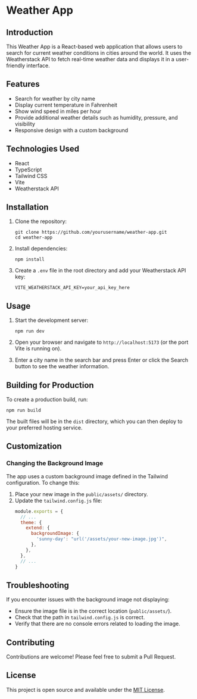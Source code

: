 # Weather App

## Introduction
This Weather App is a React-based web application that allows users to search for current weather conditions in cities around the world. It uses the Weatherstack API to fetch real-time weather data and displays it in a user-friendly interface.

## Features
- Search for weather by city name
- Display current temperature in Fahrenheit
- Show wind speed in miles per hour
- Provide additional weather details such as humidity, pressure, and visibility
- Responsive design with a custom background

## Technologies Used
- React
- TypeScript
- Tailwind CSS
- Vite
- Weatherstack API

## Installation

1. Clone the repository:
   ```
   git clone https://github.com/yourusername/weather-app.git
   cd weather-app
   ```

2. Install dependencies:
   ```
   npm install
   ```

3. Create a `.env` file in the root directory and add your Weatherstack API key:
   ```
   VITE_WEATHERSTACK_API_KEY=your_api_key_here
   ```

## Usage

1. Start the development server:
   ```
   npm run dev
   ```

2. Open your browser and navigate to `http://localhost:5173` (or the port Vite is running on).

3. Enter a city name in the search bar and press Enter or click the Search button to see the weather information.

## Building for Production

To create a production build, run:
```
npm run build
```

The built files will be in the `dist` directory, which you can then deploy to your preferred hosting service.

## Customization

### Changing the Background Image
The app uses a custom background image defined in the Tailwind configuration. To change this:

1. Place your new image in the `public/assets/` directory.
2. Update the `tailwind.config.js` file:
   ```javascript
   module.exports = {
     // ...
     theme: {
       extend: {
         backgroundImage: {
           'sunny-day': "url('/assets/your-new-image.jpg')",
         },
       },
     },
     // ...
   }
   ```

## Troubleshooting

If you encounter issues with the background image not displaying:
- Ensure the image file is in the correct location (`public/assets/`).
- Check that the path in `tailwind.config.js` is correct.
- Verify that there are no console errors related to loading the image.

## Contributing

Contributions are welcome! Please feel free to submit a Pull Request.

## License

This project is open source and available under the [MIT License](LICENSE).